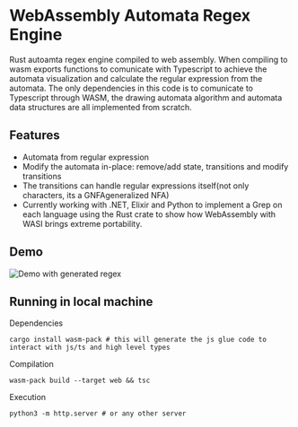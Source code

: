 
# WebAssembly Automata Regex Engine

Rust autoamta regex engine compiled to web assembly. When compiling to wasm exports functions to comunicate with Typescript to achieve the automata visualization and calculate the regular expression from the automata.
The only dependencies in this code is to comunicate to Typescript through WASM, the drawing automata algorithm and automata data structures are all implemented from scratch.




## Features

- Automata from regular expression
- Modify the automata in-place: remove/add state, transitions and modify transitions
- The transitions can handle regular expressions itself(not only characters, its a GNFAgeneralized NFA)
- Currently working with .NET, Elixir and Python to implement a Grep on each language using the Rust crate to show how WebAssembly with WASI brings extreme portability.


## Demo

![Demo with generated regex](https://i.imgur.com/hrm0PJO.png "hola")

## Running in local machine
Dependencies
```
cargo install wasm-pack # this will generate the js glue code to interact with js/ts and high level types
```
Compilation
```
wasm-pack build --target web && tsc
```
Execution
```
python3 -m http.server # or any other server
```
